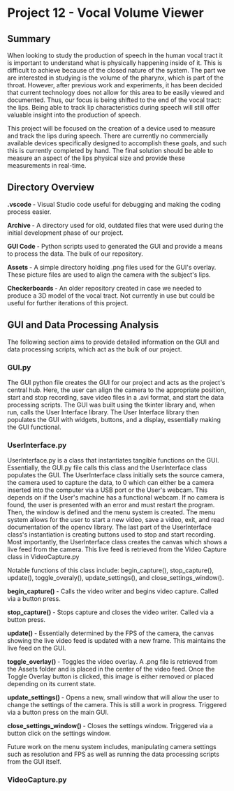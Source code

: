 # Project 12 - Vocal Volume Viewer

## Summary

When looking to study the production of speech in the human vocal tract it is important to understand what is physically happening inside of it. This is difficult to achieve because of the closed nature of the system. The part we are interested in studying is the volume of the pharynx, which is part of the throat. However, after previous work and experiments, it has been decided that current technology does not allow for this area to be easily viewed and documented.  Thus, our focus is being shifted to the end of the vocal tract: the lips. Being able to track lip characteristics during speech will still offer valuable insight into the production of speech.



This project will be focused on the creation of a device used to measure and track the lips during speech. There are currently no commercially available devices specifically designed to accomplish these goals, and such this is currently completed by hand. The final solution should be able to measure an aspect of the lips physical size and provide these measurements in real-time.


## Directory Overview

<b> .vscode </b> - Visual Studio code useful for debugging and making the coding process easier.

<b> Archive </b> - A directory used for old, outdated files that were used during the initial development phase of our project.

<b> GUI Code </b> - Python scripts used to generated the GUI and provide a means to process the data. The bulk of our repository.

<b> Assets </b> - A simple directory holding .png files used for the GUI's overlay. These picture files are used to align the camera with the subject's lips.

<b> Checkerboards </b> - An older repository created in case we needed to produce a 3D model of the vocal tract. Not currently in use but could be useful for further iterations of this project.


## GUI and Data Processing Analysis

The following section aims to provide detailed information on the GUI and data processing scripts, which act as the bulk of our project.

### GUI.py

The GUI python file creates the GUI for our project and acts as the project's central hub. Here, the user can align the camera to the appropriate position, start and stop recording, save video files in a .avi format, and start the data processing scripts.
The GUI was built using the tkinter library and, when run, calls the User Interface library. The User Interface library then populates the GUI with 
widgets, buttons, and a display, essentially making the GUI functional.

### UserInterface.py

UserInterface.py is a class that instantiates tangible functions on the GUI. Essentially, the GUI.py file calls this class and the UserInterface class populates the GUI.
The UserInterface class initially sets the source camera, the camera used to capture the data, to 0 which can either be a camera inserted into the computer via a USB port or the User's webcam. This depends on if the User's machine has a functional webcam.
If no camera is found, the user is presented with an error and must restart the program. Then, the window is defined and the menu system is created. The menu system allows for the user to start a new video, save a video, exit, and read documentation of the opencv library.
The last part of the UserInterface class's instantiation is creating buttons used to stop and start recording.
Most importantly, the UserInterface class creates the canvas which shows a live feed from the camera. This live feed is retrieved from the Video Capture class in VideoCapture.py

Notable functions of this class include: begin_capture(), stop_capture(), update(), toggle_overaly(), update_settings(), and close_settings_window().

<b> begin_capture() </b> - Calls the video writer and begins video capture. Called via a button press.

<b> stop_capture() </b> - Stops capture and closes the video writer. Called via a button press.

<b> update() </b> - Essentially determined by the FPS of the camera, the canvas showing the live video feed is updated with a new frame. This maintains the live feed on the GUI.

<b> toggle_overlay() </b> - Toggles the video overlay. A .png file is retrieved from the Assets folder and is placed in the center of the video feed. Once the Toggle Overlay button is clicked, this image is either removed or placed depending on its current state.

<b> update_settings() </b> - Opens a new, small window that will allow the user to change the settings of the camera. This is still a work in progress. Triggered via a button press on the main GUI.

<b> close_settings_window() </b> - Closes the settings window. Triggered via a button click on the settings window.

Future work on the menu system includes, manipulating camera settings such as resolution and FPS as well as running the data processing scripts from the GUI itself.

### VideoCapture.py

